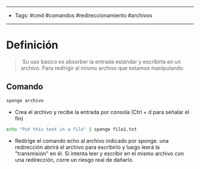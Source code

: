 --------------------
- Tags: #cmd #comandos #redireccionamiento #archivos 
-----------------------------
# Definición

>  Su uso básico es absorber la entrada estándar y escribirla en un archivo. Para redirigir al mismo archivo que estamos manipulando.

## Comando

```bash
sponge archivo
```
- Crea el archivo y recibe la entrada por consola (Ctrl + d para señalar el fin)

```bash
echo "Put this text in a file" | sponge file1.txt
```
- Redirige el comando echo al archivo indicado por sponge. una redirección abrirá el archivo para escribirlo y luego leerá la "transmisión" en él. Si intenta leer y escribir en el mismo archivo con una redirección, corre un riesgo real de dañarlo.
